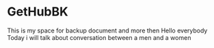 GetHubBK
========

This is my space for backup document and more then
Hello everybody
Today i will talk about conversation between a men and a women
